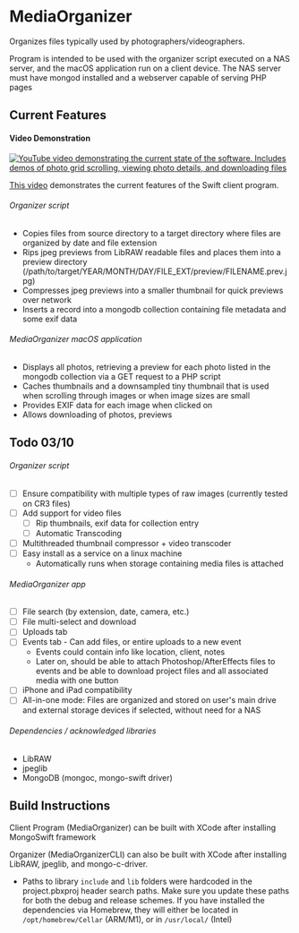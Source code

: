 # MediaOrganizer
 Organizes files typically used by photographers/videographers.
 
 Program is intended to be used with the organizer script executed on a NAS server, and the macOS application run on a client device. The NAS server must have mongod installed and a webserver capable of serving PHP pages
## Current Features
 #### Video Demonstration
 [![YouTube video demonstrating the current state of the software. Includes demos of photo grid scrolling, viewing photo details, and downloading files](https://img.youtube.com/vi/M8PEt7qT1SI/0.jpg)](https://www.youtube.com/watch?v=M8PEt7qT1SI)
 
 [This video](https://www.youtube.com/watch?v=M8PEt7qT1SI) demonstrates the current features of the Swift client program.
 ###### Organizer script
  * Copies files from source directory to a target directory where files are organized by date and file extension
  * Rips jpeg previews from LibRAW readable files and places them into a preview directory (/path/to/target/YEAR/MONTH/DAY/FILE_EXT/preview/FILENAME.prev.jpg)
  * Compresses jpeg previews into a smaller thumbnail for quick previews over network
  * Inserts a record into a mongodb collection containing file metadata and some exif data
 ###### MediaOrganizer macOS application
  * Displays all photos, retrieving a preview for each photo listed in the mongodb collection via a GET request to a PHP script
  * Caches thumbnails and a downsampled tiny thumbnail that is used when scrolling through images or when image sizes are small
  * Provides EXIF data for each image when clicked on
  * Allows downloading of photos, previews

## Todo 03/10
 ###### Organizer script
  - [ ] Ensure compatibility with multiple types of raw images (currently tested on CR3 files)
  - [ ] Add support for video files
    - [ ] Rip thumbnails, exif data for collection entry
    - [ ] Automatic Transcoding
  - [ ] Multithreaded thumbnail compressor + video transcoder
  - [ ] Easy install as a service on a linux machine
    * Automatically runs when storage containing media files is attached
    
 ###### MediaOrganizer app
  - [ ] File search (by extension, date, camera, etc.)
  - [ ] File multi-select and download
  - [ ] Uploads tab
  - [ ] Events tab - Can add files, or entire uploads to a new event
    * Events could contain info like location, client, notes
    * Later on, should be able to attach Photoshop/AfterEffects files to events and be able to download project files and all associated media with one button
  - [ ] iPhone and iPad compatibility
  - [ ] All-in-one mode: Files are organized and stored on user's main drive and external storage devices if selected, without need for a NAS
  
  ###### Dependencies / acknowledged libraries
  * LibRAW
  * jpeglib
  * MongoDB (mongoc, mongo-swift driver)
  
## Build Instructions
 Client Program (MediaOrganizer) can be built with XCode after installing MongoSwift framework
 
 Organizer (MediaOrganizerCLI) can also be built with XCode after installing LibRAW, jpeglib, and mongo-c-driver.
  * Paths to library `include` and `lib` folders were hardcoded in the project.pbxproj header search paths. Make sure you update these paths for both the debug and release schemes. If you have installed the dependencies via Homebrew, they will either be located in `/opt/homebrew/Cellar` (ARM/M1), or in `/usr/local/` (Intel)
